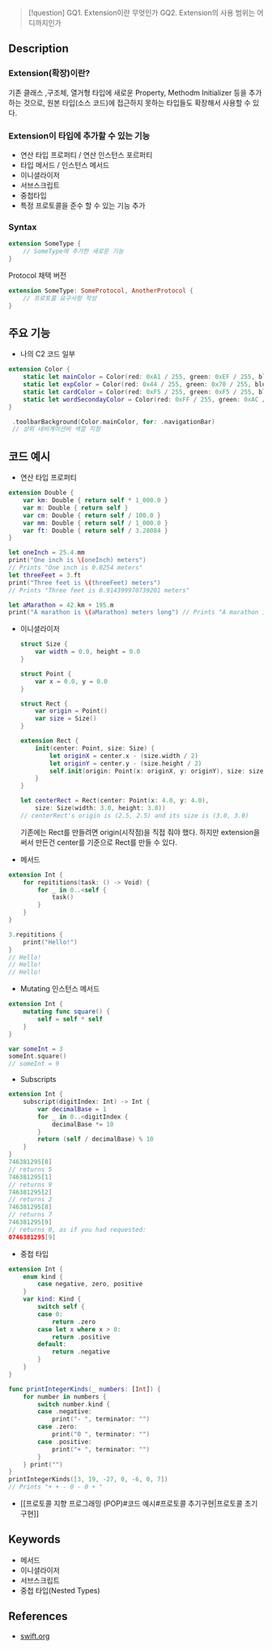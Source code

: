 >[!question]
>GQ1. Extension이란 무엇인가
>GQ2. Extension의 사용 범위는 어디까지인가
## Description
### Extension(확장)이란?
기존 클래스 ,구조체, 열거형 타입에 새로운 Property, Methodm Initializer 등을 추가하는 것으로, 원본 타입(소스 코드)에 접근하지 못하는 타입들도 확장해서 사용할 수 있다.

### Extension이 타입에 추가할 수 있는 기능
- 연산 타입 프로퍼티 / 연산 인스턴스 포르퍼티
- 타입 메서드 / 인스턴스 메서드
- 이니셜라이저
- 서브스크립트
- 중첩타입
- 특정 프로토콜을 준수 할 수 있는 기능 추가

### Syntax
```swift
extension SomeType {
	// SomeType에 추가한 새로운 기능
}
```
Protocol 채택 버전
```swift
extension SomeType: SomeProtocol, AnotherProtocol {
	// 프로토콜 요구사항 작성
}
```

## 주요 기능
+ 나의 C2 코드 일부
```swift
extension Color {
    static let mainColor = Color(red: 0xA1 / 255, green: 0xEF / 255, blue: 0xFF / 255) // 툴바 색
    static let expColor = Color(red: 0x44 / 255, green: 0x70 / 255, blue: 0xFF / 255) // 경험기간 표시색
    static let cardColor = Color(red: 0xF5 / 255, green: 0xF5 / 255, blue: 0xF5 / 255) // 게시물, 댓글 배경색
    static let wordSecondayColor = Color(red: 0xFF / 255, green: 0xAC / 255, blue: 0x2F / 255) // 글자 세컨더리 색
}
```

```swift
 .toolbarBackground(Color.mainColor, for: .navigationBar)
 // 상위 네비게이션바 색깔 지정
```

## 코드 예시
+ 연산 타입 프로퍼티
```swift
extension Double { 
	var km: Double { return self * 1_000.0 } 
	var m: Double { return self } 
	var cm: Double { return self / 100.0 } 
	var mm: Double { return self / 1_000.0 } 
	var ft: Double { return self / 3.28084 } 
} 

let oneInch = 25.4.mm 
print("One inch is \(oneInch) meters") 
// Prints "One inch is 0.0254 meters" 
let threeFeet = 3.ft 
print("Three feet is \(threeFeet) meters") 
// Prints "Three feet is 0.914399970739201 meters"

let aMarathon = 42.km + 195.m 
print("A marathon is \(aMarathon) meters long") // Prints "A marathon is 42195.0 meters long"
```
- 이니셜라이저
	```swift
	struct Size {
		var width = 0.0, height = 0.0
	}
	
	struct Point {
		var x = 0.0, y = 0.0
	}
	
	struct Rect {
		var origin = Point()
		var size = Size()
	}
	
	extension Rect { 
		init(center: Point, size: Size) { 
			let originX = center.x - (size.width / 2) 
			let originY = center.y - (size.height / 2) 
			self.init(origin: Point(x: originX, y: originY), size: size) 
		} 
	}
	
	let centerRect = Rect(center: Point(x: 4.0, y: 4.0), 
		size: Size(width: 3.0, height: 3.0)) 
	// centerRect's origin is (2.5, 2.5) and its size is (3.0, 3.0)
	```
	기존에는 Rect를 만들려면 origin(시작점)을 직접 줘야 했다.
	하지만 extension을 써서 만든건 center를 기준으로 Rect를 만들 수 있다.

- 메서드
```swift
extension Int {
	for repititions(task: () -> Void) {
		for _ in 0..<self {
			task()
		}
	}
}

3.repititions {
	print("Hello!")
}
// Hello!
// Hello!
// Hello!
```
- Mutating 인스턴스 메서드
```swift
extension Int {
	mutating func square() {
		self = self * self
	}
}

var someInt = 3
someInt.square()
// someInt = 9
```
- Subscripts
```swift
extension Int {
	subscript(digitIndex: Int) -> Int {
		var decimalBase = 1
		for _ in 0..<digitIndex {
			decimalBase *= 10
		}
		return (self / decimalBase) % 10
	}
}
746381295[0] 
// returns 5 
746381295[1] 
// returns 9 
746381295[2] 
// returns 2 
746381295[8] 
// returns 7
746381295[9] 
// returns 0, as if you had requested: 
0746381295[9]
```
- 중첩 타입
```swift
extension Int {
	enum kind {
		case negative, zero, positive
	}
	var kind: Kind {
		switch self {
		case 0:
			return .zero
		case let x where x > 0:
			return .positive
		default:
			return .negative
		}
	}
}

func printIntegerKinds(_ numbers: [Int]) { 
	for number in numbers { 
		switch number.kind { 
		case .negative: 
			print("- ", terminator: "") 
		case .zero: 
			print("0 ", terminator: "") 
		case .positive: 
			print("+ ", terminator: "") 
		} 
	} print("") 
} 
printIntegerKinds([3, 19, -27, 0, -6, 0, 7]) 
// Prints "+ + - 0 - 0 + "
```
- [[프로토콜 지향 프로그래밍 (POP)#코드 예시#프로토콜 추기구현|프로토콜 초기구현]]
## Keywords
+ 메서드
+ 이니셜라이저
+ 서브스크립트
+ 중첩 타입(Nested Types)

## References
- [swift.org](https://docs.swift.org/swift-book/documentation/the-swift-programming-language/extensions/)